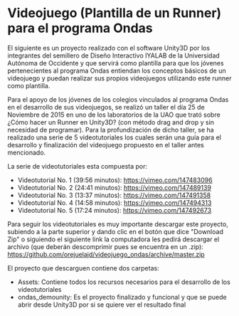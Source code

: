 # Videojuego (Plantilla de un Runner) para el programa Ondas

El siguiente es un proyecto realizado con el software Unity3D por los integrantes del semillero de Diseño Interactivo IYALAB de
la Universidad Autónoma de Occidente y que servirá como plantilla para que los jóvenes pertenecientes al programa Ondas entiendan
los conceptos básicos de un videojuego y puedan realizar sus propios videojuegos utilizando este runner como plantilla.

Para el apoyo de los jóvenes de los colegios vinculados al programa Ondas en el desarrollo de sus videojuegos, se realizó un taller
el día 25 de Noviembre de 2015 en uno de los laboratorios de la UAO que trató sobre ¿Cómo hacer un Runner en Unity3D? (con método
drag and drop y sin necesidad de programar). Para la profundización de dicho taller, se ha realizado una serie de 5 videotutoriales
los cuales serán una guía para el desarrollo y finalización del videojuego propuesto en el taller antes mencionado.

La serie de videotutoriales esta compuesta por:

* Videotutorial No. 1 (39:56 minutos): https://vimeo.com/147483096 
* Videotutorial No. 2 (24:41 minutos): https://vimeo.com/147489139
* Videotutorial No. 3 (13:37 minutos): https://vimeo.com/147491358
* Videotutorial No. 4 (14:58 minutos): https://vimeo.com/147494313 
* Videotutorial No. 5 (17:24 minutos): https://vimeo.com/147492673

Para seguir los videotutoriales es muy importante descargar este proyecto, subiendo a la parte superior y dando clic en el botón que dice "Download Zip" o siguiendo el siguiente link la computadora les pedirá descargar el archivo (que deberán descomprimir pues se encuentra en un .zip): https://github.com/orejuelajd/videojuego_ondas/archive/master.zip 

El proyecto que descarguen contiene dos carpetas:
* Assets: Contiene todos los recursos necesarios para el desarrollo de los videotutoriales
* ondas_demounity: Es el proyecto finalizado y funcional y que se puede abrir desde Unity3D por si se quiere ver el resultado final


